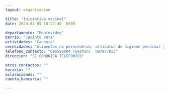 ```yaml
---
layout: organizacion

title: "Iniciativa vecinal"
date: 2020-04-05 18:22:40 -0300

departamento: "Montevideo"
barrio: "Jacinto Vera"
actividades: "Canasta"
necesidades: "Alimentos no perecederos, artículos de higiene personal y para el hogar"
telefono_contacto: "095588004 (Gastón)  097977933"
direccion: "SE COMUNICA TELEFÓNICO"

otros_contactos: ""
horario: ""
aclaraciones: ""
cuenta_bancaria: ""

---
```

